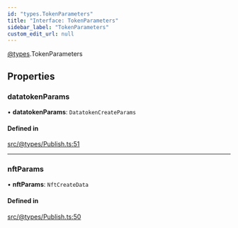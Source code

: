 ```yaml
---
id: "types.TokenParameters"
title: "Interface: TokenParameters"
sidebar_label: "TokenParameters"
custom_edit_url: null
---
```


[@types](../modules/types.md).TokenParameters

## Properties

### datatokenParams

• **datatokenParams**: `DatatokenCreateParams`

#### Defined in

[src/@types/Publish.ts:51](https://github.com/deltaDAO/nautilus/blob/300e017/src/@types/Publish.ts#L51)

___

### nftParams

• **nftParams**: `NftCreateData`

#### Defined in

[src/@types/Publish.ts:50](https://github.com/deltaDAO/nautilus/blob/300e017/src/@types/Publish.ts#L50)
